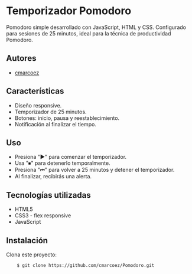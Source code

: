 # Temporizador Pomodoro 

Pomodoro simple desarrollado con JavaScript, HTML y CSS. Configurado para sesiones de 25 minutos, ideal para la técnica de productividad Pomodoro.

## Autores

- [cmarcoez](https://www.github.com/cmarcoez)


## Características

- Diseño responsive.
- Temporizador de 25 minutos.
- Botones: inicio, pausa y reestablecimiento.
- Notificación al finalizar el tiempo.

## Uso

- Presiona "▶" para comenzar el temporizador.
- Usa "⏹︎" para detenerlo temporalmente.
- Presiona "⏮︎" para volver a 25 minutos y detener el temporizador.
- Al finalizar, recibirás una alerta.

##  Tecnologías utilizadas

- HTML5
- CSS3 - flex responsive
- JavaScript

## Instalación

Clona este proyecto:

```bash
    $ git clone https://github.com/cmarcoez/Pomodoro.git
```
